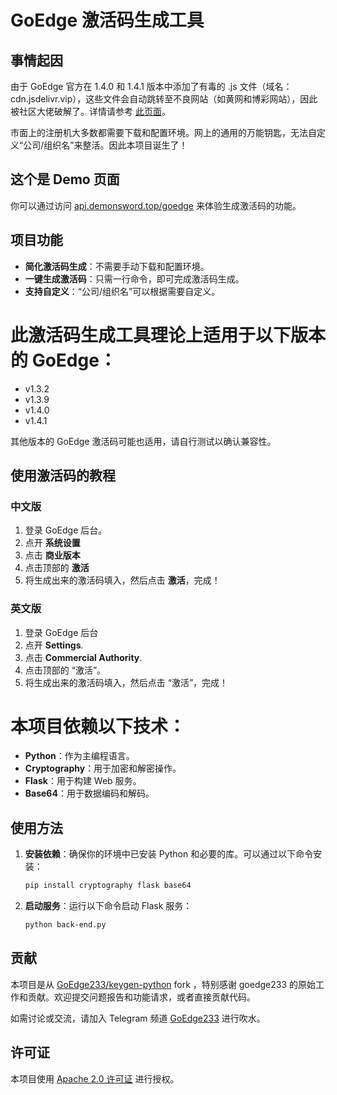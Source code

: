 ﻿# GoEdge 激活码生成工具

## 事情起因

由于 GoEdge 官方在 1.4.0 和 1.4.1 版本中添加了有毒的 .js 文件（域名：cdn.jsdelivr.vip），这些文件会自动跳转至不良网站（如黄网和博彩网站），因此被社区大佬破解了。详情请参考 [此页面](https://www.nodeseek.com/post-138216-1)。

市面上的注册机大多数都需要下载和配置环境。网上的通用的万能钥匙，无法自定义“公司/组织名”来整活。因此本项目诞生了！

## 这个是 Demo 页面
你可以通过访问 [api.demonsword.top/goedge](http://api.demonsword.top/goedge) 来体验生成激活码的功能。

## 项目功能

- **简化激活码生成**：不需要手动下载和配置环境。
- **一键生成激活码**：只需一行命令，即可完成激活码生成。
- **支持自定义**：“公司/组织名”可以根据需要自定义。

# 此激活码生成工具理论上适用于以下版本的 GoEdge：

- v1.3.2
- v1.3.9
- v1.4.0
 - v1.4.1

其他版本的 GoEdge 激活码可能也适用，请自行测试以确认兼容性。

## 使用激活码的教程

### 中文版

1. 登录 GoEdge 后台。
2. 点开 **系统设置**
3. 点击 **商业版本**
4. 点击顶部的 **激活**
5. 将生成出来的激活码填入，然后点击 **激活**，完成！

### 英文版

1. 登录 GoEdge 后台
2. 点开 **Settings**.
3. 点击 **Commercial Authority**.
4. 点击顶部的 “激活”。
5. 将生成出来的激活码填入，然后点击 “激活”，完成！

# 本项目依赖以下技术：

- **Python**：作为主编程语言。
- **Cryptography**：用于加密和解密操作。
- **Flask**：用于构建 Web 服务。
- **Base64**：用于数据编码和解码。

## 使用方法

1. **安装依赖**：确保你的环境中已安装 Python 和必要的库。可以通过以下命令安装：
    ```bash
    pip install cryptography flask base64
    ```

2. **启动服务**：运行以下命令启动 Flask 服务：
    ```bash
    python back-end.py
    ```

## 贡献

本项目是从 [GoEdge233/keygen-python](https://github.com/GoEdge233/keygen-python) fork ，特别感谢 goedge233 的原始工作和贡献。欢迎提交问题报告和功能请求，或者直接贡献代码。

如需讨论或交流，请加入 Telegram 频道 [GoEdge233](https://t.me/goedge233) 进行吹水。

## 许可证

本项目使用 [Apache 2.0 许可证](LICENSE) 进行授权。
